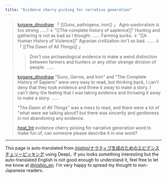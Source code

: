 ```yaml
---
title: "Evidence cherry picking for narrative generation"
---
```



> [kogane_dinodraw](https://x.com/kogane_dinodraw/status/1831308276421595507) 「 [[Guns, pathogens, iron]] 」
>  Agro-pastoralism is too strong ......!
>  ↓
>  "[[The complete history of sapience]]"
>  Hunting and gathering is not as bad as I thought. ...... Farming sucks.
>  ↓
>  "[[A Human History of Violence]]"
>  Agrarian civilization isn't so bad. ......
>  ↓
>  「 [[The Dawn of All Things]] 」
>  > Don't use archaeological evidence to make a weird distinction between farmers and hunters or any other strange division of people. ......

> [kogane_dinodraw](https://x.com/kogane_dinodraw/status/1831310330833879231) "Guns, Germs, and Iron" and "The Complete History of Sapiens" were very easy to read, but thinking back, I can't deny that they took evidence and threw it away to make a story. I can't deny the feeling that I was taking evidence and throwing it away to make a story. ......
>
>  "The Dawn of All Things" was a mess to read, and there were a lot of "what were we talking about? but there was sincerity and gentleness in not abandoning any evidence.


> [heat_1nt](https://x.com/heat_1nt/status/1831869471948144706) evidence cherry picking for narrative generation
>  word to make fun of, can someone please describe it in one word?


---
This page is auto-translated from [/nishio/ナラティブ生成のためのエビデンスチェリーピッキング](https://scrapbox.io/nishio/ナラティブ生成のためのエビデンスチェリーピッキング) using DeepL. If you looks something interesting but the auto-translated English is not good enough to understand it, feel free to let me know at [@nishio_en](https://twitter.com/nishio_en). I'm very happy to spread my thought to non-Japanese readers.